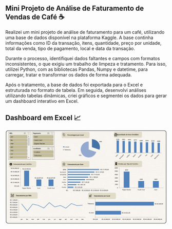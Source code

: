 ## Mini Projeto de Análise de Faturamento de Vendas de Café ☕

Realizei um mini projeto de análise de faturamento para um café, utilizando uma base de dados disponível na plataforma Kaggle. A base continha informações como ID da transação, itens, quantidade, preço por unidade, total da venda, tipo de pagamento, local e data da transação.

Durante o processo, identifiquei dados faltantes e campos com formatos inconsistentes, o que exigiu um trabalho de limpeza e tratamento. Para isso, utilizei Python, com as bibliotecas Pandas, Numpy e datetime, para carregar, tratar e transformar os dados de forma adequada.

Após o tratamento, a base de dados foi exportada para o Excel e estruturada no formato de tabela. Em seguida, desenvolvi análises utilizando tabelas dinâmicas, criei gráficos e segmentei os dados para gerar um dashboard interativo em Excel.

## Dashboard em Excel 📈
<div align="center" width="100%">
  <img src="https://raw.githubusercontent.com/lucas-bernini/analise-de-vendas/refs/heads/main/dashboard.jpg" title="Dashboard"/>
</div>
